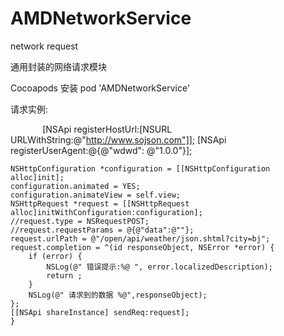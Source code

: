 # AMDNetworkService
network request 

通用封装的网络请求模块

Cocoapods 安装
pod 'AMDNetworkService'


请求实例:

        
      [NSApi registerHostUrl:[NSURL URLWithString:@"http://www.sojson.com"]];
      [NSApi registerUserAgent:@{@"wdwd": @"1.0.0"}];
      
    NSHttpConfiguration *configuration = [[NSHttpConfiguration alloc]init];
    configuration.animated = YES;
    configuration.animateView = self.view;
    NSHttpRequest *request = [[NSHttpRequest alloc]initWithConfiguration:configuration];
    //request.type = NSRequestPOST;
    //request.requestParams = @{@"data":@""};
    request.urlPath = @"/open/api/weather/json.shtml?city=bj";
    request.completion = ^(id responseObject, NSError *error) {
        if (error) {
            NSLog(@" 错误提示:%@ ", error.localizedDescription);
            return ;
        }
        NSLog(@" 请求到的数据 %@",responseObject);
    };
    [[NSApi shareInstance] sendReq:request];
    }
